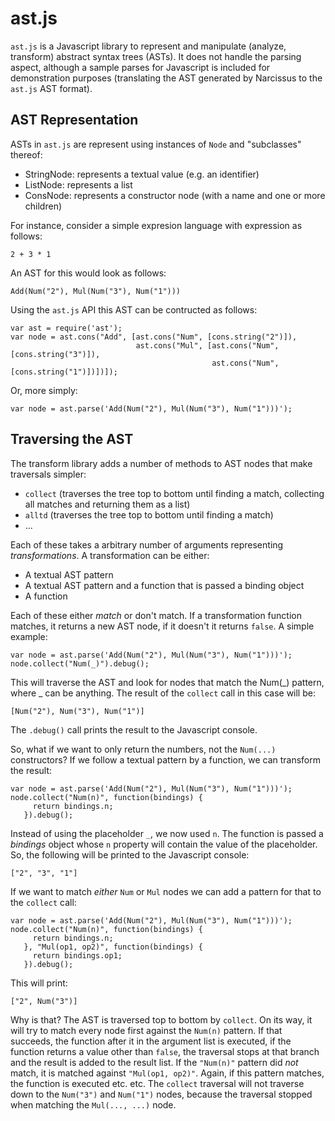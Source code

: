 ast.js
======

`ast.js` is a Javascript library to represent and manipulate (analyze, transform)
abstract syntax trees (ASTs). It does not handle the parsing aspect, although
a sample parses for Javascript is included for demonstration purposes
(translating the AST generated by Narcissus to the `ast.js` AST format).

AST Representation
------------------

ASTs in `ast.js` are represent using instances of `Node` and "subclasses" thereof:

* StringNode: represents a textual value (e.g. an identifier)
* ListNode: represents a list
* ConsNode: represents a constructor node (with a name and one or more children)

For instance, consider a simple expresion language with expression as follows:

    2 + 3 * 1

An AST for this would look as follows:

    Add(Num("2"), Mul(Num("3"), Num("1")))

Using the `ast.js` API this AST can be contructed as follows:

    var ast = require('ast');
    var node = ast.cons("Add", [ast.cons("Num", [cons.string("2")]),
                                ast.cons("Mul", [ast.cons("Num", [cons.string("3")]),
                                                 ast.cons("Num", [cons.string("1")])])]);

Or, more simply:

    var node = ast.parse('Add(Num("2"), Mul(Num("3"), Num("1")))');

Traversing the AST
------------------

The transform library adds a number of methods to AST nodes that make traversals simpler:

* `collect` (traverses the tree top to bottom until finding a match, collecting all matches and returning them as a list)
* `alltd` (traverses the tree top to bottom until finding a match)
* ...

Each of these takes a arbitrary number of arguments representing _transformations_. A transformation can be either:

* A textual AST pattern
* A textual AST pattern and a function that is passed a binding object
* A function

Each of these either _match_ or don't match. If a transformation function matches,
it returns a new AST node, if it doesn't it returns `false`. A simple example:

    var node = ast.parse('Add(Num("2"), Mul(Num("3"), Num("1")))');
    node.collect("Num(_)").debug();

This will traverse the AST and look for nodes that match the Num(_) pattern,
where _ can be anything. The result of the `collect` call in this case will be:

    [Num("2"), Num("3"), Num("1")]

The `.debug()` call prints the result to the Javascript console.

So, what if we want to only return the numbers, not the `Num(...)` constructors?
If we follow a textual pattern by a function, we can transform the result:

    var node = ast.parse('Add(Num("2"), Mul(Num("3"), Num("1")))');
    node.collect("Num(n)", function(bindings) {
         return bindings.n;
       }).debug();

Instead of using the placeholder `_`, we now used `n`. The function is passed a
_bindings_ object whose `n` property will contain the value of the placeholder.
So, the following will be printed to the Javascript console:

    ["2", "3", "1"]

If we want to match _either_ `Num` or `Mul` nodes we can add a pattern for that
to the `collect` call:

    var node = ast.parse('Add(Num("2"), Mul(Num("3"), Num("1")))');
    node.collect("Num(n)", function(bindings) {
         return bindings.n;
       }, "Mul(op1, op2)", function(bindings) {
         return bindings.op1;
       }).debug();

This will print:

    ["2", Num("3")]

Why is that? The AST is traversed top to bottom by `collect`. On its way, it will
try to match every node first against the `Num(n)` pattern. If that succeeds,
the function after it in the argument list is executed, if the function returns
a value other than `false`, the traversal stops at that branch and the result
is added to the result list. If the `"Num(n)"` pattern did _not_ match, it is
matched against `"Mul(op1, op2)"`. Again, if this pattern matches, the function
is executed etc. etc. The `collect` traversal will not traverse down to the
`Num("3")` and `Num("1")` nodes, because the traversal stopped when matching the
`Mul(..., ...)` node.